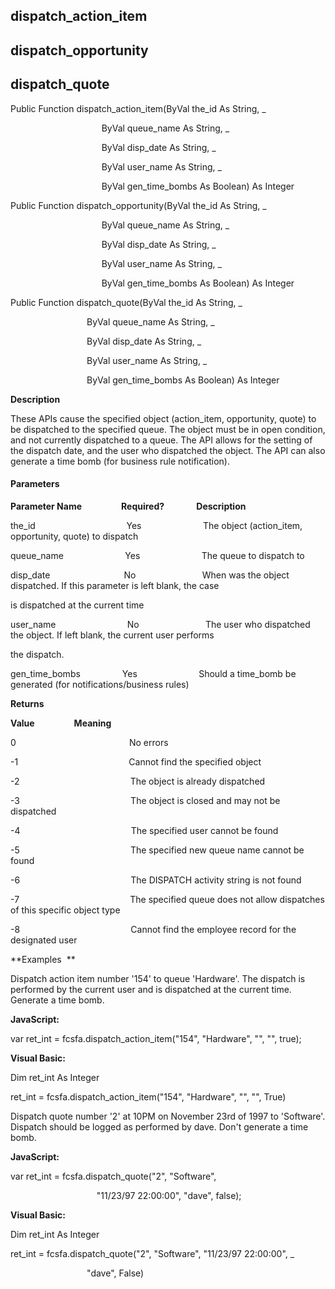 dispatch_action_item
--------------------

dispatch_opportunity
--------------------

dispatch_quote
--------------

Public Function dispatch_action_item(ByVal the_id As String, _

                                     ByVal queue_name As String, _

                                     ByVal disp_date As String, _

                                     ByVal user_name As String, _

                                     ByVal gen_time_bombs As Boolean) As Integer

Public Function dispatch_opportunity(ByVal the_id As String, _

                                     ByVal queue_name As String, _

                                     ByVal disp_date As String, _

                                     ByVal user_name As String, _

                                     ByVal gen_time_bombs As Boolean) As Integer

Public Function dispatch_quote(ByVal the_id As String, _

                               ByVal queue_name As String, _

                               ByVal disp_date As String, _

                               ByVal user_name As String, _

                               ByVal gen_time_bombs As Boolean) As Integer

**Description**

These APIs cause the specified object (action_item, opportunity, quote) to be dispatched to the specified queue. The object must be in open condition, and not currently dispatched to a queue. The API allows for the setting of the dispatch date, and the user who dispatched the object. The API can also generate a time bomb (for business rule notification).

#### Parameters
**Parameter Name**                **Required?**             **Description**

the_id                                     Yes                         The object (action_item, opportunity, quote) to dispatch

queue_name                         Yes                         The queue to dispatch to

disp_date                              No                           When was the object dispatched. If this parameter is left blank, the case

is dispatched at the current time

user_name                             No                           The user who dispatched the object. If left blank, the current user performs

the dispatch.

gen_time_bombs                 Yes                         Should a time_bomb be generated (for notifications/business rules)

**Returns**

**Value**                **Meaning**

0                                              No errors

-1                                             Cannot find the specified object

-2                                             The object is already dispatched

-3                                             The object is closed and may not be dispatched

-4                                             The specified user cannot be found

-5                                             The specified new queue name cannot be found

-6                                             The DISPATCH activity string is not found

-7                                             The specified queue does not allow dispatches of this specific object type

-8                                             Cannot find the employee record for the designated user

**Examples  **

 Dispatch action item number '154' to queue 'Hardware'. The dispatch is performed by the current user and is dispatched at the current time. Generate a time bomb.

**JavaScript:**

var ret_int = fcsfa.dispatch_action_item("154", "Hardware", "", "", true);

**Visual Basic:**

Dim ret_int As Integer

ret_int = fcsfa.dispatch_action_item("154", "Hardware", "", "", True)

 Dispatch quote number '2' at 10PM on November 23rd of 1997 to 'Software'. Dispatch should be logged as performed by dave. Don't generate a time bomb.

**JavaScript:**

var ret_int = fcsfa.dispatch_quote("2", "Software",

                                   "11/23/97 22:00:00", "dave", false);

**Visual Basic:**

Dim ret_int As Integer

ret_int = fcsfa.dispatch_quote("2", "Software", "11/23/97 22:00:00", _

                               "dave", False)